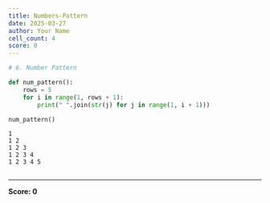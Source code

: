 ```yaml
---
title: Numbers-Pattern
date: 2025-03-27
author: Your Name
cell_count: 4
score: 0
---
```


```python
# 6. Number Pattern
```


```python
def num_pattern():
    rows = 5
    for i in range(1, rows + 1):
        print(" ".join(str(j) for j in range(1, i + 1)))
```


```python
num_pattern()
```

    1
    1 2
    1 2 3
    1 2 3 4
    1 2 3 4 5



```python

```


---
**Score: 0**

